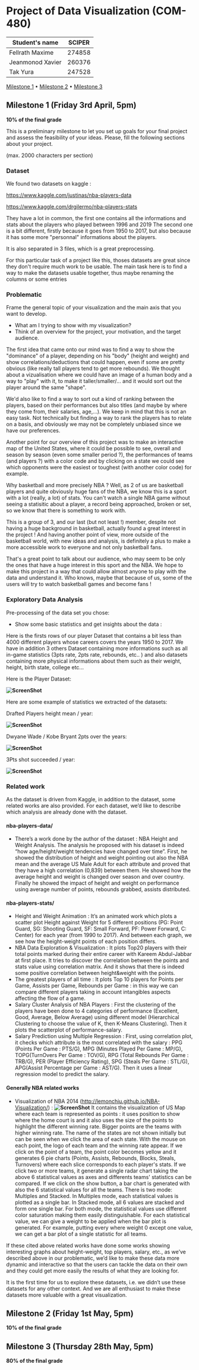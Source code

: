 # Project of Data Visualization (COM-480)

| Student's name | SCIPER |
| -------------- | ------ |
| Fellrath Maxime | 274858 |
| Jeanmonod Xavier | 260376 |
| Tak Yura | 247528 |

[Milestone 1](#milestone-1-friday-3rd-april-5pm) • [Milestone 2](#milestone-2-friday-1st-may-5pm) • [Milestone 3](#milestone-3-thursday-28th-may-5pm)

## Milestone 1 (Friday 3rd April, 5pm)

**10% of the final grade**

This is a preliminary milestone to let you set up goals for your final project and assess the feasibility of your ideas. Please, fill the following sections about your project.

(max. 2000 characters per section)

### Dataset ###

We found two datasets on kaggle :

https://www.kaggle.com/justinas/nba-players-data

https://www.kaggle.com/drgilermo/nba-players-stats

They have a lot in common, the first one contains all the informations and stats about the players who played between 1996 and 2019
The second one is a bit different, firstly because it goes from 1950 to 2017, but also because it has some more "personnal" informations about the players.

It is also separated in 3 files, which is a great preprocessing.

For this particular task of a project like this, thoses datasets are great since they don't require much work to be usable. The main task here is to find a way to make the datasets usable together, thus maybe renaming the columns or some entries

### Problematic ###

Frame the general topic of your visualization and the main axis that you want to develop.

- What am I trying to show with my visualization?
- Think of an overview for the project, your motivation, and the target audience.

The first idea that came onto our mind was to find a way to show the "dominance" of a player, depending on his "body" (height and weight) and show correlations/deductions that could happen, even if some are pretty obvious (like really tall players tend to get more rebounds). We thought about a vizualisation where we could have an image of a human body and a way to "play" with it, to make it taller/smaller/... and it would sort out the player around the same "shape". 

We'd also like to find a way to sort out a kind of ranking between the players, based on their performances but also titles (and maybe by where they come from, their salaries, age,...).
We keep in mind that this is not an easy task. Not technically but finding a way to rank the players has to relate on a basis, and obviously we may not be completely unbiased since we have our preferences.

Another point for our overview of this project was to make an interactive map of the United States, where it could be possible to see, overall and season by season (even some smaller period ?), the performances of teams (and players ?) with a color code and by clicking on a state we could see which opponents were the easiest or toughest (with another color code) for example.

Why basketball and more precisely NBA ? Well, as 2 of us are basketball players and quite obviously huge fans of the NBA, we know this is a sport with a lot (really, a lot) of stats. You can't watch a single NBA game without seeing a statisitic about a player, a record being approached, broken or set, so we know that there is something to work with.

This is a group of 3, and our last (but not least !) member, despite not having a huge background in basketball, actually found a great interest in the project ! And having another point of view, more outside of the basketball world, with new ideas and analysis, is definitely a plus to make a more accessible work to everyone and not only basketball fans.

That's a great point to talk about our audience, who may seem to be only the ones that have a huge interest in this sport and the NBA. We hope to make this project in a way that could allow almost anyone to play with the data and understand it. Who knows, maybe that because of us, some of the users will try to watch basketball games and become fans !

### Exploratory Data Analysis ###

Pre-processing of the data set you chose:

- Show some basic statistics and get insights about the data :

Here is the firsts rows of our player Dataset that contains a bit less than 4000 different players whose careers covers the years 1950 to 2017. We have in addition 3 others Dataset containing more informations such as all in-game statistics (3pts rate, 2pts rate, rebounds, etc.. ) and also datasets containing more physical informations about them such as their weight, height, birth state, college etc...

Here is the Player Dataset:

**![ScreenShot](images/dataset.png?raw=true "Player's Dataset")**

Here are some example of statistics we extracted of the datasets:

Drafted Players height mean / year:

**![ScreenShot](images/meanHeight.png?raw=true)**


Dwyane Wade / Kobe Bryant  2pts over the years:

**![ScreenShot](images/BryantVsWade.png?raw=true)**


3Pts shot succeeded / year:

**![ScreenShot](images/threePoints.png?raw=true)**

### Related work ###

As the dataset is driven from Kaggle, in addition to the dataset, some related works are also provided. For each dataset, we’d like to describe which analysis are already done with the dataset.

#### nba-players-data/
- There’s a work done by the author of the dataset : NBA Height and Weight Analysis. The analysis he proposed with his dataset is indeed “how age/height/weight tendencies have changed over time”. First, he showed the distribution of height and weight pointing out also the NBA mean and the average US Male Adult for each attribute and proved that they have a high correlation (0,839) between them. He showed how the average height and weight is changed over season and over country. Finally he showed the impact of height and weight on performance using average number of points, rebounds grabbed, assists distributed.

#### nba-players-stats/
- Height and Weight Animation : It’s an animated work which plots a scatter plot Height against Weight for 5 different positions (PG: Point Guard, SG: Shooting Guard, SF: Small Forward, PF: Power Forward, C: Center) for each year (from 1990 to 2017). And between each graph, we see how the height-weight points of each position differs.
- NBA Data Exploration & Visualization : It plots Top20 players with their total points marked during their entire career with Kareem Abdul-Jabbar at first place. It tries to discover the correlation between the points and stats value using correlation matrix. And it shows that there is indeed some positive correlation between height&weight with the points.
- The greatest players of all time : It plots Top 10 players for Points per Game, Assists per Game, Rebounds per Game : in this way we can compare different players taking in account intangibles aspects affecting the flow of a game.
- Salary Cluster Analysis of NBA Players : First the clustering of the players have been done to 4 categories of performance (Excellent, Good, Average, Below Average) using different model (Hierarchical Clustering to choose the value of K, then K-Means Clustering). Then it plots the scatterplot of performance-salary.
- Salary Prediction using Multiple Regression : First, using correlation plot, it checks which attribute is the most correlated with the salary : PPG (Points Per Game : PTS/G), MPG (Minutes Played Per Game : MP/G), TOPG(TurnOvers Per Game : TOV/G), RPG (Total Rebounds Per Game : TRB/G), PER (Player Efficiency Rating), SPG (Steals Per Game : STL/G), APG(Assist Percentage per Game : AST/G). Then it uses a linear regression model to predict the salary.

#### Generally NBA related works
- Visualization of NBA 2014 (http://lemonchiu.github.io/NBA-Visualization/) : 
**![ScreenShot](images/Visualization_of_NBA_2014.png?raw=true)**
It contains the visualization of US Map where each team is represented as points : it uses position to show where the home court is and it also uses the size of the points to highlight the different winning rate. Bigger points are the teams with higher winning rate. The name of the states are not shown initially but can be seen when we click the area of each state. With the mouse on each point, the logo of each team and the winning rate appear. If we click on the point of a team, the point color becomes yellow and it generates 6 pie charts (Points, Assists, Rebounds, Blocks, Steals, Turnovers) where each slice corresponds to each player's stats. If we click two or more teams, it generate a single radar chart taking the above 6 statistical values as axes and differents teams' statistics can be compared. If we click on the show button, a bar chart is generated with also the 6 statistical values for all the teams. There is two mode: Multiples and Stacked. In Multiples mode, each statistical values is plotted as a single bar. In Stacked mode, all 6 values are stacked and form one single bar. For both mode, the statistical values use different color saturation making them easily distinguishable. For each statistical value, we can give a weight to be applied when the bar plot is generated. For example, putting every where weight 0 except one value, we can get a bar plot of a single statistic for all teams. 

If these cited above related works have done some works showing interesting graphs about height-weight, top players, salary, etc., as we’ve described above in our problematic, we’d like to make these data more dynamic and interactive so that the users can tackle the data on their own and they could get more easily the results of what they are looking for.

It is the first time for us to explore these datasets, i.e. we didn’t use these datasets for any other context. And we are all enthusiast to make these datasets more valuable with a great visualization.


## Milestone 2 (Friday 1st May, 5pm)

**10% of the final grade**




## Milestone 3 (Thursday 28th May, 5pm)

**80% of the final grade**

